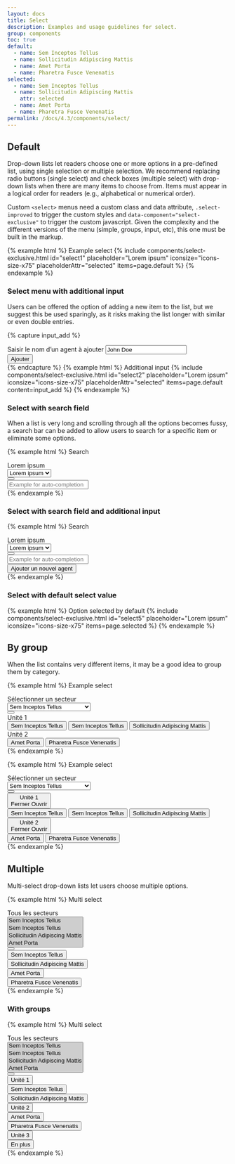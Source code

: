 ```yaml
---
layout: docs
title: Select
description: Examples and usage guidelines for select.
group: components
toc: true
default:
  - name: Sem Inceptos Tellus
  - name: Sollicitudin Adipiscing Mattis
  - name: Amet Porta
  - name: Pharetra Fusce Venenatis
selected:
  - name: Sem Inceptos Tellus
  - name: Sollicitudin Adipiscing Mattis
    attr: selected
  - name: Amet Porta
  - name: Pharetra Fusce Venenatis
permalink: /docs/4.3/components/select/
---
```


## Default

Drop-down lists let readers choose one or more options in a pre-defined list, using single selection or multiple selection. We recommend replacing radio buttons (single select) and check boxes (multiple select) with drop-down lists when there are many items to choose from. Items must appear in a logical order for readers (e.g., alphabetical or numerical order).

Custom `<select>` menus need a custom class and data attribute, `.select-improved` to trigger the custom styles and `data-component="select-exclusive"` to trigger the custom javascript. Given the complexity and the different versions of the menu (simple, groups, input, etc), this one must be built in the markup.

{% example html %}
<label for="select1">Example select</label>
{% include components/select-exclusive.html id="select1" placeholder="Lorem ipsum" iconsize="icons-size-x75" placeholderAttr="selected" items=page.default %}
{% endexample %}

### Select menu with additional input

Users can be offered the option of adding a new item to the list, but we suggest this be used sparingly, as it risks making the list longer with similar or even double entries.

{% capture input_add %}
      <div class="d-flex pt-4 flex-column flex-sm-row" data-role="add">
        <div class="form-control-container w-100">
          <label for="addagent" class="sr-only">Saisir le nom d’un agent à ajouter</label>
          <input id="addagent" type="text" class="form-control form-control-sm" data-role="add-input" placeholder="Ajouter un agent" value="John Doe">
          <span class="form-control-state"></span>
        </div>
        <div class="pt-2 pt-sm-0 pl-sm-2">
          <button type="button" class="btn btn-primary btn-sm btn-block d-sm-inline-block" data-role="add-btn" title="Ajouter cet agent">Ajouter</button>
        </div>
      </div>
{% endcapture %}
{% example html %}
<label for="select2">Additional input</label>
{% include components/select-exclusive.html id="select2" placeholder="Lorem ipsum" iconsize="icons-size-x75" placeholderAttr="selected" items=page.default content=input_add %}
{% endexample %}

### Select with search field

When a list is very long and scrolling through all the options becomes fussy, a search bar can be added to allow users to search for a specific item or eliminate some options.

{% example html %}
<label for="select3">Search</label>
<div class="select-improved" data-component="select-exclusive">
  <div class="select-control">
    <div class="input-group" data-role="select-toggle">
      <div class="form-control is-placeholder  d-flex align-items-center" data-role="placeholder">Lorem ipsum</div>
      <select class="sr-only" id="select3" data-role="input" tabindex="-1" aria-hidden="true">
        <option selected disabled hidden>Lorem ipsum</option>
      </select>
      <div class="input-group-append input-group-last">
        <button class="btn btn-primary btn-only-icon " data-role="btn" type="button">
          <i class="icons-arrow-down icons-size-x75" aria-hidden="true"></i>
        </button>
      </div>
    </div>
    <div class="select-menu" data-role="menu">
      <div class="d-flex flex-column flex-sm-row" data-role="add">
        <div class="form-control-container w-100 has-left-icon">
          <input type="" class="form-control form-control-sm" id="inputIcon3" placeholder="Example for auto-completion" >
          <span class="form-control-state"></span>
          <span class="form-control-icon"><i class="icons-search" aria-hidden="true"></i></span>
        </div>
      </div>
    </div>
  </div>
</div>
{% endexample %}

### Select with search field and additional input

{% example html %}
<label for="select4">Search</label>
<div class="select-improved" data-component="select-exclusive">
  <div class="select-control">
    <div class="input-group" data-role="select-toggle">
      <div class="form-control is-placeholder  d-flex align-items-center" data-role="placeholder">Lorem ipsum</div>
      <select class="sr-only" id="select4" data-role="input" tabindex="-1" aria-hidden="true">
        <option selected disabled hidden>Lorem ipsum</option>
      </select>
      <div class="input-group-append input-group-last">
        <button class="btn btn-primary btn-only-icon " data-role="btn" type="button">
          <i class="icons-arrow-down icons-size-x75" aria-hidden="true"></i>
        </button>
      </div>
    </div>
    <div class="select-menu" data-role="menu">
      <div class="d-flex flex-column flex-sm-row mb-2" data-role="add">
        <div class="form-control-container w-100 has-left-icon">
          <input type="" class="form-control" id="inputIcon4" placeholder="Example for auto-completion" >
          <span class="form-control-state"></span>
          <span class="form-control-icon"><i class="icons-search" aria-hidden="true"></i></span>
        </div>
      </div>
      <div class="d-flex flex-column flex-sm-row" data-role="add">
        <div class="form-control-container w-100 has-left-icon">
          <button class="btn btn-primary btn-block">Ajouter un nouvel agent</button>
        </div>
      </div>
    </div>
  </div>
</div>
{% endexample %}

### Select with default select value

{% example html %}
<label for="select5">Option selected by default</label>
{% include components/select-exclusive.html id="select5" placeholder="Lorem ipsum" iconsize="icons-size-x75" items=page.selected %}
{% endexample %}

## By group

When the list contains very different items, it may be a good idea to group them by category.

{% example html %}
<label for="exampleFormControlSelect1">Example select</label>
<div class="select-improved" data-component="select-exclusive">
  <div class="select-control">
    <div class="input-group" data-role="select-toggle">
      <div class="form-control" data-role="placeholder" data-selected-prefix="Sélection actuelle">
        Sélectionner un secteur
      </div>
      <select class="sr-only" id="exampleFormControlSelect1" data-role="input" tabindex="-1" aria-hidden="true">
        <option data-id="0">Sem Inceptos Tellus</option>
        <option data-id="1">Sem Inceptos Tellus</option>
        <option data-id="2">Sollicitudin Adipiscing Mattis</option>
        <option data-id="3">Amet Porta</option>
        <option data-id="4">Pharetra Fusce Venenatis</option>
      </select>
      <div class="input-group-append input-group-last">
        <button class="btn btn-primary btn-only-icon" data-role="btn" type="button" aria-expanded="false" aria-controls="selectgrouptoggle">
          <i class="icons-arrow-down icons-size-x75" aria-hidden="true"></i>
        </button>
      </div>
    </div>
    <div class="select-menu" role="list" data-role="menu" id="selectgrouptoggle">
      <div role="listitem" class="select-group">
        <div class="select-group-head">
          <span class="select-group-title text-uppercase">Unité 1</span>
        </div>
        <div class="select-group-content" role="list">
          <span class="select-menu-item" role="listitem"><button data-role="value" data-target="0">Sem Inceptos Tellus</button></span>
          <span class="select-menu-item" role="listitem"><button data-role="value" data-target="1">Sem Inceptos Tellus</button></span>
          <span class="select-menu-item" role="listitem"><button data-role="value" data-target="2">Sollicitudin Adipiscing Mattis</button></span>
        </div>
      </div>
      <div role="listitem" class="select-group">
        <div class="select-group-head">
          <span class="select-group-title text-uppercase">Unité 2</span>
        </div>
        <div class="select-group-content" role="list">
          <span class="select-menu-item" role="listitem"><button data-role="value" data-target="3">Amet Porta</button></span>
          <span class="select-menu-item" role="listitem"><button data-role="value" data-target="4">Pharetra Fusce Venenatis</button></span>
        </div>
      </div>
    </div>
  </div>
</div>
{% endexample %}

{% example html %}
<label for="exampleFormControlSelect2">Example select</label>
<div class="select-improved" data-component="select-exclusive">
  <div class="select-control">
    <div class="input-group" data-role="select-toggle">
      <div class="form-control" data-role="placeholder" data-selected-prefix="Sélection actuelle">
        Sélectionner un secteur
      </div>
      <select class="sr-only" id="exampleFormControlSelect2" data-role="input" tabindex="-1" aria-hidden="true">
        <option data-id="0">Sem Inceptos Tellus</option>
        <option data-id="1">Sem Inceptos Tellus</option>
        <option data-id="2">Sollicitudin Adipiscing Mattis</option>
        <option data-id="3">Amet Porta</option>
        <option data-id="4">Pharetra Fusce Venenatis</option>
      </select>
      <div class="input-group-append input-group-last">
        <button class="btn btn-primary btn-only-icon" data-role="btn" type="button" aria-expanded="false" aria-controls="selectgroup2toggle">
          <i class="icons-arrow-down icons-size-x75" aria-hidden="true"></i>
        </button>
      </div>
    </div>
    <div id="selectgroup2toggle" class="select-menu" role="list" data-role="menu">
      <div class="select-group select-group-expand" role="listitem">
        <button class="select-group-head" data-role="collapse" data-target="#collapseExample" aria-expanded="false" aria-controls="collapseExample">
          <div class="select-group-title text-uppercase">Unité 1</div>
          <div class="select-group-toggle text-primary">
            <span class="select-group-close font-weight-medium mr-2">Fermer</span>
            <span class="select-group-show font-weight-medium mr-2">Ouvrir</span>
            <i class="icons-arrow-down icons-size-x75" aria-hidden="true"></i>
          </div>
        </button>
        <div id="collapseExample" role="list" class="collapse select-group-content">
          <span class="select-menu-item" role="listitem"><button data-role="value" data-target="0">Sem Inceptos Tellus</button></span>
          <span class="select-menu-item" role="listitem"><button data-role="value" data-target="1">Sem Inceptos Tellus</button></span>
          <span class="select-menu-item" role="listitem"><button data-role="value" data-target="2">Sollicitudin Adipiscing Mattis</button></span>
        </div>
      </div>
      <div class="select-group select-group-expand" role="listitem">
        <button class="select-group-head" data-role="collapse" data-target="#collapseExample1" aria-expanded="false" aria-controls="collapseExample1">
          <div class="select-group-title text-uppercase">Unité 2</div>
          <div class="select-group-toggle text-primary">
            <span class="select-group-close font-weight-medium mr-2">Fermer</span>
            <span class="select-group-show font-weight-medium mr-2">Ouvrir</span>
            <i class="icons-arrow-down icons-size-x75" aria-hidden="true"></i>
          </div>
        </button>
        <div id="collapseExample1" role="list" class="collapse select-group-content">
          <span class="select-menu-item" role="listitem"><button data-role="value" data-target="3">Amet Porta</button></span>
          <span class="select-menu-item" role="listitem"><button data-role="value" data-target="4">Pharetra Fusce Venenatis</button></span>
        </div>
      </div>
    </div>
  </div>
</div>
{% endexample %}

## Multiple

Multi-select drop-down lists let users choose multiple options.

{% example html %}
<label for="exampleFormControlMultiSelect1">Multi select</label>
<div class="select-improved" data-component="select-multiple">
  <div class="select-control">
    <div class="input-group" data-role="select-toggle">
      <div class="form-control">
        <div class="custom-control custom-checkbox">
          <label data-role="placeholder" class="custom-control-label font-weight-medium">Tous les secteurs</label>
        </div>
      </div>
      <select class="sr-only" id="exampleFormControlMultiSelect1" data-role="input" tabindex="-1" aria-hidden="true" multiple>
        <option data-id="0" selected>Sem Inceptos Tellus</option>
        <option data-id="1" selected>Sem Inceptos Tellus</option>
        <option data-id="2" selected>Sollicitudin Adipiscing Mattis</option>
        <option data-id="3" selected>Amet Porta</option>
      </select>
      <div class="input-group-append input-group-last">
        <button class="btn btn-primary btn-only-icon" data-role="btn" type="button" aria-expanded="false" aria-controls="multiselecttoggle">
          <i class="icons-arrow-down icons-size-x75" aria-hidden="true"></i>
        </button>
      </div>
    </div>
    <div id="multiselecttoggle" class="select-menu" data-role="menu">
      <div class="select-group" data-role="group" data-id="0" role="list">
        <div class="select-menu-item" role="listitem">
          <div class="custom-control custom-checkbox">
            <button data-role="value" data-target="0" role="checkbox" aria-checked="false" class="custom-control-label w-100 text-left font-weight-medium">Sem Inceptos Tellus</button>
          </div>
        </div>
        <div class="select-menu-item" role="listitem">
          <div class="custom-control custom-checkbox">
            <button data-role="value" data-target="1" role="checkbox" aria-checked="false" class="custom-control-label w-100 text-left font-weight-medium">Sollicitudin Adipiscing Mattis</button>
          </div>
        </div>
        <div class="select-menu-item" role="listitem">
          <div class="custom-control custom-checkbox">
            <button data-role="value" data-target="2" role="checkbox" aria-checked="false" class="custom-control-label w-100 text-left font-weight-medium">Amet Porta</button>
          </div>
        </div>
        <div class="select-menu-item" role="listitem">
          <div class="custom-control custom-checkbox">
            <button data-role="value" data-target="3" role="checkbox" aria-checked="false" class="custom-control-label w-100 text-left font-weight-medium">Pharetra Fusce Venenatis</button>
          </div>
        </div>
      </div>
    </div>
  </div>
</div>
{% endexample %}

### With groups

{% example html %}
<label for="exampleFormControlMultiSelect3">Multi select</label>
<div class="select-improved" data-component="select-multiple">
  <div class="select-control">
    <div class="input-group" data-role="select-toggle">
      <div class="form-control">
        <div class="custom-control custom-checkbox">
          <label data-role="placeholder" class="custom-control-label font-weight-medium">Tous les secteurs</label>
        </div>
      </div>
      <select class="sr-only" id="exampleFormControlMultiSelect3" data-role="input" tabindex="-1" aria-hidden="true" multiple>
        <option data-id="0" selected>Sem Inceptos Tellus</option>
        <option data-id="1" selected>Sem Inceptos Tellus</option>
        <option data-id="2" selected>Sollicitudin Adipiscing Mattis</option>
        <option data-id="3" selected>Amet Porta</option>
        <option data-id="4" selected>En plus</option>
      </select>
      <div class="input-group-append input-group-last">
        <button class="btn btn-primary btn-only-icon" data-role="btn" type="button" aria-expanded="false" aria-controls="multiselecttoggle2">
          <i class="icons-arrow-down icons-size-x75" aria-hidden="true"></i>
        </button>
      </div>
    </div>
    <div id="multiselecttoggle2" class="select-menu" data-role="menu" role="list">
      <div class="select-group" data-role="group" data-id="0" role="listitem">
        <div class="select-group-head">
          <div class="custom-control custom-checkbox w-100">
            <button data-role="counter" class="custom-control-label font-weight-medium w-100 text-left text-uppercase">Unité 1</button>
          </div>     
        </div>
        <div class="select-group-content" role="list">
          <div class="select-menu-item" role="listitem">
            <div class="custom-control custom-checkbox">
              <button data-role="value" data-target="0" role="checkbox" aria-checked="false" class="custom-control-label w-100 text-left font-weight-medium">Sem Inceptos Tellus</button>
            </div>
          </div>
          <div class="select-menu-item" role="listitem">
            <div class="custom-control custom-checkbox">
              <button data-role="value" data-target="1" role="checkbox" aria-checked="false" class="custom-control-label w-100 text-left font-weight-medium">Sollicitudin Adipiscing Mattis</button>
            </div>
          </div>
        </div>
      </div>
      <div class="select-group" data-role="group" data-id="1" role="listitem">
        <div class="select-group-head">
          <div class="custom-control custom-checkbox w-100">
            <button data-role="counter" class="custom-control-label font-weight-medium w-100 text-left text-uppercase">Unité 2</button>
          </div>     
        </div>
        <div class="select-group-content" role="list">
          <div class="select-menu-item" role="listitem">
            <div class="custom-control custom-checkbox">
              <button data-role="value" data-target="2" role="checkbox" aria-checked="false" class="custom-control-label w-100 text-left font-weight-medium">Amet Porta</button>
            </div>
          </div>
          <div class="select-menu-item" role="listitem">
            <div class="custom-control custom-checkbox">
              <button data-role="value" data-target="3" role="checkbox" aria-checked="false" class="custom-control-label w-100 text-left font-weight-medium">Pharetra Fusce Venenatis</button>
            </div>
          </div>
        </div>
      </div>
      <div class="select-group" data-role="group" data-id="2" role="listitem">
        <div class="select-group-head">
          <div class="custom-control custom-checkbox w-100">
            <button data-role="counter" class="custom-control-label font-weight-medium w-100 text-left text-uppercase">Unité 3</button>
          </div>     
        </div>
        <div class="select-group-content" role="list">
          <div class="select-menu-item" role="listitem">
            <div class="custom-control custom-checkbox">
              <button data-role="value" data-target="4" role="checkbox" aria-checked="false" class="custom-control-label w-100 text-left font-weight-medium">En plus</button>
            </div>
          </div>
        </div>
      </div>
    </div>
  </div>
</div>
{% endexample %}
